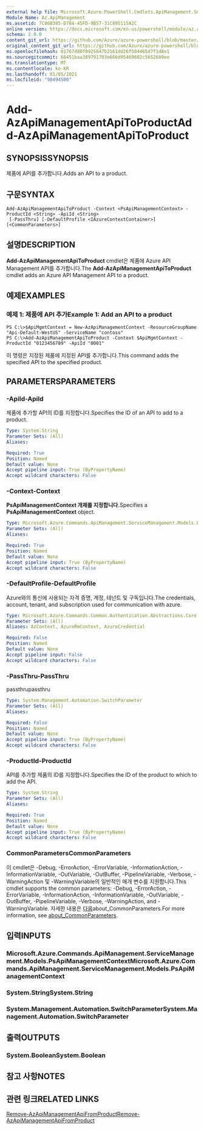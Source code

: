 ```yaml
---
external help file: Microsoft.Azure.PowerShell.Cmdlets.ApiManagement.ServiceManagement.dll-Help.xml
Module Name: Az.ApiManagement
ms.assetid: 7C86B385-D784-45FD-9B57-31C895115A2C
online version: https://docs.microsoft.com/en-us/powershell/module/az.apimanagement/add-azapimanagementapitoproduct
schema: 2.0.0
content_git_url: https://github.com/Azure/azure-powershell/blob/master/src/ApiManagement/ApiManagement/help/Add-AzApiManagementApiToProduct.md
original_content_git_url: https://github.com/Azure/azure-powershell/blob/master/src/ApiManagement/ApiManagement/help/Add-AzApiManagementApiToProduct.md
ms.openlocfilehash: 01767d80f0925647b2161dd26f504465d7f1d8e1
ms.sourcegitcommit: 68451baa389791703e666d95469602c5652609ee
ms.translationtype: MT
ms.contentlocale: ko-KR
ms.lasthandoff: 01/05/2021
ms.locfileid: "98494500"
---
```

# <span data-ttu-id="86bdc-101">Add-AzApiManagementApiToProduct</span><span class="sxs-lookup"><span data-stu-id="86bdc-101">Add-AzApiManagementApiToProduct</span></span>

## <span data-ttu-id="86bdc-102">SYNOPSIS</span><span class="sxs-lookup"><span data-stu-id="86bdc-102">SYNOPSIS</span></span>
<span data-ttu-id="86bdc-103">제품에 API를 추가합니다.</span><span class="sxs-lookup"><span data-stu-id="86bdc-103">Adds an API to a product.</span></span>

## <span data-ttu-id="86bdc-104">구문</span><span class="sxs-lookup"><span data-stu-id="86bdc-104">SYNTAX</span></span>

```
Add-AzApiManagementApiToProduct -Context <PsApiManagementContext> -ProductId <String> -ApiId <String>
 [-PassThru] [-DefaultProfile <IAzureContextContainer>] [<CommonParameters>]
```

## <span data-ttu-id="86bdc-105">설명</span><span class="sxs-lookup"><span data-stu-id="86bdc-105">DESCRIPTION</span></span>
<span data-ttu-id="86bdc-106">**Add-AzApiManagementApiToProduct** cmdlet은 제품에 Azure API Management API를 추가합니다.</span><span class="sxs-lookup"><span data-stu-id="86bdc-106">The **Add-AzApiManagementApiToProduct** cmdlet adds an Azure API Management API to a product.</span></span>

## <span data-ttu-id="86bdc-107">예제</span><span class="sxs-lookup"><span data-stu-id="86bdc-107">EXAMPLES</span></span>

### <span data-ttu-id="86bdc-108">예제 1: 제품에 API 추가</span><span class="sxs-lookup"><span data-stu-id="86bdc-108">Example 1: Add an API to a product</span></span>
```
PS C:\>$ApiMgmtContext = New-AzApiManagementContext -ResourceGroupName "Api-Default-WestUS" -ServiceName "contoso"
PS C:\>Add-AzApiManagementApiToProduct -Context $ApiMgmtContext -ProductId "0123456789" -ApiId "0001"
```

<span data-ttu-id="86bdc-109">이 명령은 지정된 제품에 지정된 API를 추가합니다.</span><span class="sxs-lookup"><span data-stu-id="86bdc-109">This command adds the specified API to the specified product.</span></span>

## <span data-ttu-id="86bdc-110">PARAMETERS</span><span class="sxs-lookup"><span data-stu-id="86bdc-110">PARAMETERS</span></span>

### <span data-ttu-id="86bdc-111">-ApiId</span><span class="sxs-lookup"><span data-stu-id="86bdc-111">-ApiId</span></span>
<span data-ttu-id="86bdc-112">제품에 추가할 API의 ID를 지정합니다.</span><span class="sxs-lookup"><span data-stu-id="86bdc-112">Specifies the ID of an API to add to a product.</span></span>

```yaml
Type: System.String
Parameter Sets: (All)
Aliases:

Required: True
Position: Named
Default value: None
Accept pipeline input: True (ByPropertyName)
Accept wildcard characters: False
```

### <span data-ttu-id="86bdc-113">-Context</span><span class="sxs-lookup"><span data-stu-id="86bdc-113">-Context</span></span>
<span data-ttu-id="86bdc-114">**PsApiManagementContext 개체를 지정합니다.**</span><span class="sxs-lookup"><span data-stu-id="86bdc-114">Specifies a **PsApiManagementContext** object.</span></span>

```yaml
Type: Microsoft.Azure.Commands.ApiManagement.ServiceManagement.Models.PsApiManagementContext
Parameter Sets: (All)
Aliases:

Required: True
Position: Named
Default value: None
Accept pipeline input: True (ByPropertyName)
Accept wildcard characters: False
```

### <span data-ttu-id="86bdc-115">-DefaultProfile</span><span class="sxs-lookup"><span data-stu-id="86bdc-115">-DefaultProfile</span></span>
<span data-ttu-id="86bdc-116">Azure와의 통신에 사용되는 자격 증명, 계정, 테넌트 및 구독입니다.</span><span class="sxs-lookup"><span data-stu-id="86bdc-116">The credentials, account, tenant, and subscription used for communication with azure.</span></span>

```yaml
Type: Microsoft.Azure.Commands.Common.Authentication.Abstractions.Core.IAzureContextContainer
Parameter Sets: (All)
Aliases: AzContext, AzureRmContext, AzureCredential

Required: False
Position: Named
Default value: None
Accept pipeline input: False
Accept wildcard characters: False
```

### <span data-ttu-id="86bdc-117">-PassThru</span><span class="sxs-lookup"><span data-stu-id="86bdc-117">-PassThru</span></span>
<span data-ttu-id="86bdc-118">passthru</span><span class="sxs-lookup"><span data-stu-id="86bdc-118">passthru</span></span>

```yaml
Type: System.Management.Automation.SwitchParameter
Parameter Sets: (All)
Aliases:

Required: False
Position: Named
Default value: None
Accept pipeline input: True (ByPropertyName)
Accept wildcard characters: False
```

### <span data-ttu-id="86bdc-119">-ProductId</span><span class="sxs-lookup"><span data-stu-id="86bdc-119">-ProductId</span></span>
<span data-ttu-id="86bdc-120">API를 추가할 제품의 ID를 지정합니다.</span><span class="sxs-lookup"><span data-stu-id="86bdc-120">Specifies the ID of the product to which to add the API.</span></span>

```yaml
Type: System.String
Parameter Sets: (All)
Aliases:

Required: True
Position: Named
Default value: None
Accept pipeline input: True (ByPropertyName)
Accept wildcard characters: False
```

### <span data-ttu-id="86bdc-121">CommonParameters</span><span class="sxs-lookup"><span data-stu-id="86bdc-121">CommonParameters</span></span>
<span data-ttu-id="86bdc-122">이 cmdlet은 -Debug, -ErrorAction, -ErrorVariable, -InformationAction, -InformationVariable, -OutVariable, -OutBuffer, -PipelineVariable, -Verbose, -WarningAction 및 -WarningVariable의 일반적인 매개 변수를 지원합니다.</span><span class="sxs-lookup"><span data-stu-id="86bdc-122">This cmdlet supports the common parameters: -Debug, -ErrorAction, -ErrorVariable, -InformationAction, -InformationVariable, -OutVariable, -OutBuffer, -PipelineVariable, -Verbose, -WarningAction, and -WarningVariable.</span></span> <span data-ttu-id="86bdc-123">자세한 내용은 [다음](http://go.microsoft.com/fwlink/?LinkID=113216)about_CommonParameters.</span><span class="sxs-lookup"><span data-stu-id="86bdc-123">For more information, see [about_CommonParameters](http://go.microsoft.com/fwlink/?LinkID=113216).</span></span>

## <span data-ttu-id="86bdc-124">입력</span><span class="sxs-lookup"><span data-stu-id="86bdc-124">INPUTS</span></span>

### <span data-ttu-id="86bdc-125">Microsoft.Azure.Commands.ApiManagement.ServiceManagement.Models.PsApiManagementContext</span><span class="sxs-lookup"><span data-stu-id="86bdc-125">Microsoft.Azure.Commands.ApiManagement.ServiceManagement.Models.PsApiManagementContext</span></span>

### <span data-ttu-id="86bdc-126">System.String</span><span class="sxs-lookup"><span data-stu-id="86bdc-126">System.String</span></span>

### <span data-ttu-id="86bdc-127">System.Management.Automation.SwitchParameter</span><span class="sxs-lookup"><span data-stu-id="86bdc-127">System.Management.Automation.SwitchParameter</span></span>

## <span data-ttu-id="86bdc-128">출력</span><span class="sxs-lookup"><span data-stu-id="86bdc-128">OUTPUTS</span></span>

### <span data-ttu-id="86bdc-129">System.Boolean</span><span class="sxs-lookup"><span data-stu-id="86bdc-129">System.Boolean</span></span>

## <span data-ttu-id="86bdc-130">참고 사항</span><span class="sxs-lookup"><span data-stu-id="86bdc-130">NOTES</span></span>

## <span data-ttu-id="86bdc-131">관련 링크</span><span class="sxs-lookup"><span data-stu-id="86bdc-131">RELATED LINKS</span></span>

[<span data-ttu-id="86bdc-132">Remove-AzApiManagementApiFromProduct</span><span class="sxs-lookup"><span data-stu-id="86bdc-132">Remove-AzApiManagementApiFromProduct</span></span>](./Remove-AzApiManagementApiFromProduct.md)



